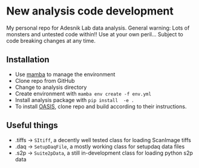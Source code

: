 # New analysis code development
My personal repo for Adesnik Lab data analysis. General warning: Lots of monsters and untested code within!! Use at your own peril... Subject to code breaking changes at any time.

## Installation
* Use [mamba](https://mamba.readthedocs.io/en/latest/#) to manage the environment
* Clone repo from GitHub
* Change to analysis directory
* Create environment with `mamba env create -f env.yml`
* Install analysis package with `pip install  -e .`
* To install [OASIS](https://github.com/j-friedrich/OASIS), clone repo and build according to their instructions.

## Useful things
* .tiffs -> `SItiff`, a decently well tested class for loading ScanImage tiffs
* .daq   -> `SetupDaqFile`, a mostly working class for setupdaq data files
* .s2p   -> `Suite2pData`, a still in-development class for loading python s2p data